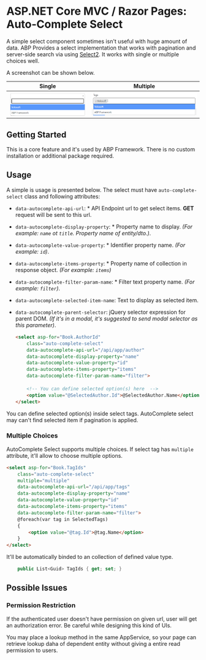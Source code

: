 # ASP.NET Core MVC / Razor Pages: Auto-Complete Select
A simple select component sometimes isn't useful with huge amount of data. ABP Provides a select implementation that works with pagination and server-side search via using [Select2](https://select2.org/). It works with single or multiple choices well.

A screenshot can be shown below.

| Single | Multiple |
| --- | --- |
| ![autocomplete-select-example](../../images/abp-select2-single.png) |![autocomplete-select-example](../../images/abp-select2-multiple.png) |

## Getting Started

This is a core feature and it's used by ABP Framework. There is no custom installation or additional package required.

## Usage

A simple is usage is presented below. The select must have `auto-complete-select` class and following attributes:

- `data-autocomplete-api-url`: * API Endpoint url to get select items. **GET** request will be sent to this url.
- `data-autocomplete-display-property`: * Property name to display. _(For example: `name` ot `title`. Property name of entity/dto.)_.
- `data-autocomplete-value-property`: * Identifier property name. _(For example: `id`)_.
- `data-autocomplete-items-property`: * Property name of collection in response object. _(For example: `items`)_
- `data-autocomplete-filter-param-name`: * Filter text property name. _(For example: `filter`)_.
- `data-autocomplete-selected-item-name`: Text to display as selected item.
- `data-autocomplete-parent-selector`: jQuery selector expression for parent DOM. _(If it's in a modal, it's suggested to send modal selector as this parameter)_.

    ```html
    <select asp-for="Book.AuthorId" 
        class="auto-complete-select"
        data-autocomplete-api-url="/api/app/author"
        data-autocomplete-display-property="name"
        data-autocomplete-value-property="id"
        data-autocomplete-items-property="items"
        data-autocomplete-filter-param-name="filter">

        <!-- You can define selected option(s) here  -->
        <option value="@SelectedAuthor.Id">@SelectedAuthor.Name</option>
    </select>
    ```

You can define selected option(s) inside select tags. AutoComplete select may can't find selected item if pagination is applied.


### Multiple Choices
AutoComplete Select supports multiple choices. If select tag has `multiple` attribute, it'll allow to choose multiple options.

```html
<select asp-for="Book.TagIds" 
    class="auto-complete-select"
    multiple="multiple"
    data-autocomplete-api-url="/api/app/tags"
    data-autocomplete-display-property="name"
    data-autocomplete-value-property="id"
    data-autocomplete-items-property="items"
    data-autocomplete-filter-param-name="filter">
    @foreach(var tag in SelectedTags)
    {
        <option value="@tag.Id">@tag.Name</option>
    }
</select>
```

It'll be automatically binded to an collection of defined value type.
```csharp
    public List<Guid> TagIds { get; set; }
```

## Possible Issues

### Permission Restriction
If the authenticated user doesn't have permission on given url, user will get an authorization error. Be careful while designing this kind of UIs.

You may place a lookup method in the same AppService, so your page can retrieve lookup daha of dependent entity without giving a entire read permission to users.